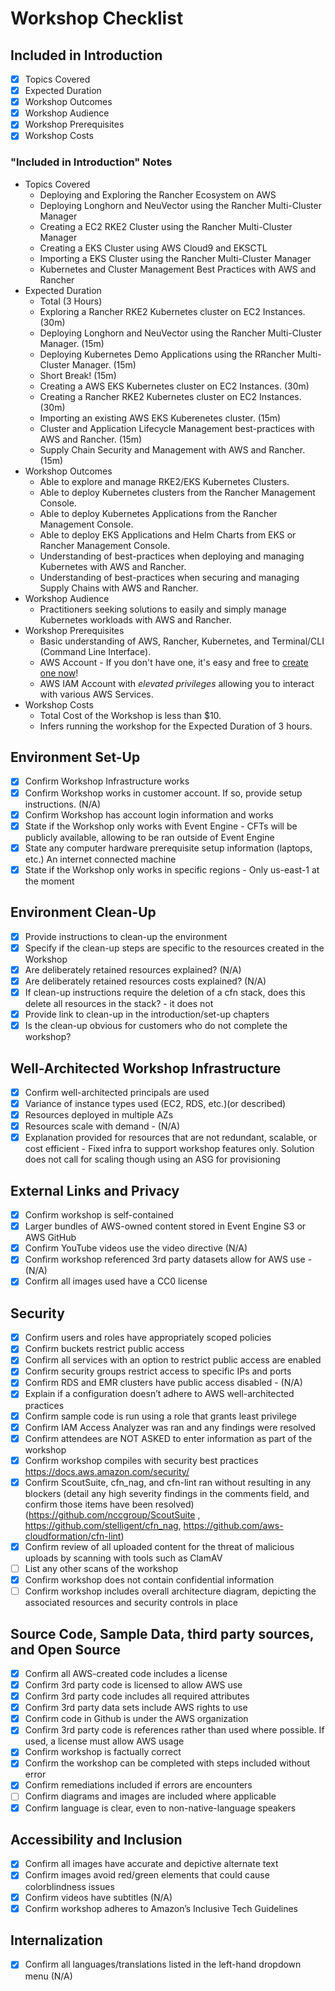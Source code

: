 # Workshop Checklist

## Included in Introduction

- [x] Topics Covered
- [x] Expected Duration
- [x] Workshop Outcomes
- [x] Workshop Audience
- [x] Workshop Prerequisites
- [x] Workshop Costs

### "Included in Introduction" Notes

- Topics Covered
  - Deploying and Exploring the Rancher Ecosystem on AWS
  - Deploying Longhorn and NeuVector using the Rancher Multi-Cluster Manager
  - Creating a EC2 RKE2 Cluster using the Rancher Multi-Cluster Manager
  - Creating a EKS Cluster using AWS Cloud9 and EKSCTL
  - Importing a EKS Cluster using the Rancher Multi-Cluster Manager
  - Kubernetes and Cluster Management Best Practices with AWS and Rancher
- Expected Duration
  - Total (3 Hours)
  - Exploring a Rancher RKE2 Kubernetes cluster on EC2 Instances. (30m)
  - Deploying Longhorn and NeuVector using the Rancher Multi-Cluster Manager. (15m)
  - Deploying Kubernetes Demo Applications using the RRancher Multi-Cluster Manager. (15m)
  - Short Break! (15m)
  - Creating a AWS EKS Kubernetes cluster on EC2 Instances. (30m)
  - Creating a Rancher RKE2 Kubernetes cluster on EC2 Instances. (30m)
  - Importing an existing AWS EKS Kuberenetes cluster. (15m)
  - Cluster and Application Lifecycle Management best-practices with AWS and Rancher. (15m)
  - Supply Chain Security and Management with AWS and Rancher. (15m)
- Workshop Outcomes
  - Able to explore and manage RKE2/EKS Kubernetes Clusters.
  - Able to deploy Kubernetes clusters from the Rancher Management Console.
  - Able to deploy Kubernetes Applications from the Rancher Management Console.
  - Able to deploy EKS Applications and Helm Charts from EKS or Rancher Management Console.
  - Understanding of best-practices when deploying and managing Kubernetes with AWS and Rancher.
  - Understanding of best-practices when securing and managing Supply Chains with AWS and Rancher.
- Workshop Audience
  - Practitioners seeking solutions to easily and simply manage Kubernetes workloads with AWS and Rancher.
- Workshop Prerequisites
  - Basic understanding of AWS, Rancher, Kubernetes, and Terminal/CLI (Command Line Interface).
  - AWS Account - If you don't have one, it's easy and free to [create one now](https://aws.amazon.com/)!
  - AWS IAM Account with *elevated privileges* allowing you to interact with various AWS Services.
- Workshop Costs
  - Total Cost of the Workshop is less than $10.
  - Infers running the workshop for the Expected Duration of 3 hours.

## Environment Set-Up

- [x] Confirm Workshop Infrastructure works
- [x] Confirm Workshop works in customer account. If so, provide setup instructions. (N/A)
- [x] Confirm Workshop has account login information and works
- [x] State if the Workshop only works with Event Engine - CFTs will be publicly available, allowing to be ran outside of Event Engine   
- [x] State any computer hardware prerequisite setup information (laptops, etc.) An internet connected machine
- [x] State if the Workshop only works in specific regions - Only us-east-1 at the moment

## Environment Clean-Up

- [x] Provide instructions to clean-up the environment
- [x] Specify if the clean-up steps are specific to the resources created in the Workshop
- [x] Are deliberately retained resources explained? (N/A)
- [x] Are deliberately retained resources costs explained? (N/A)
- [x] If clean-up instructions require the deletion of a cfn stack, does this delete all resources in the stack? - it does not
- [x] Provide link to clean-up in the introduction/set-up chapters
- [x] Is the clean-up obvious for customers who do not complete the workshop?

## Well-Architected Workshop Infrastructure

- [x] Confirm well-architected principals are used
- [x] Variance of instance types used (EC2, RDS, etc.)(or described)
- [x] Resources deployed in multiple AZs
- [x] Resources scale with demand - (N/A)
- [x] Explanation provided for resources that are not redundant, scalable, or cost efficient - Fixed infra to support workshop features only. Solution does not call for scaling though using an ASG for provisioning

## External Links and Privacy

- [x] Confirm workshop is self-contained
- [x] Larger bundles of AWS-owned content stored in Event Engine S3 or AWS GitHub
- [x] Confirm YouTube videos use the video directive (N/A)
- [x] Confirm workshop referenced 3rd party datasets allow for AWS use - (N/A)
- [x] Confirm all images used have a CC0 license

## Security

- [x] Confirm users and roles have appropriately scoped policies
- [x] Confirm buckets restrict public access
- [x] Confirm all services with an option to restrict public access are enabled
- [x] Confirm security groups restrict access to specific IPs and ports
- [x] Confirm RDS and EMR clusters have public access disabled - (N/A)
- [x] Explain if a configuration doesn’t adhere to AWS well-architected practices
- [x] Confirm sample code is run using a role that grants least privilege
- [x] Confirm IAM Access Analyzer was ran and any findings were resolved
- [x] Confirm attendees are NOT ASKED to enter information as part of the workshop
- [x] Confirm workshop compiles with security best practices https://docs.aws.amazon.com/security/
- [x] Confirm ScoutSuite, cfn_nag, and cfn-lint ran without resulting in any blockers (detail any high severity findings in the comments field, and confirm those items have been resolved) (https://github.com/nccgroup/ScoutSuite , https://github.com/stelligent/cfn_nag, https://github.com/aws-cloudformation/cfn-lint)
- [x] Confirm review of all uploaded content for the threat of malicious uploads by scanning with tools such as ClamAV
- [ ] List any other scans of the workshop
- [x] Confirm workshop does not contain confidential information
- [ ] Confirm workshop includes overall architecture diagram, depicting the associated resources and security controls in place

## Source Code, Sample Data, third party sources, and Open Source

- [x] Confirm all AWS-created code includes a license
- [x] Confirm 3rd party code is licensed to allow AWS use
- [x] Confirm 3rd party code includes all required attributes
- [x] Confirm 3rd party data sets include AWS rights to use
- [x] Confirm code in Github is under the AWS organization
- [x] Confirm 3rd party code is references rather than used where possible. If used, a license must allow AWS usage
- [x] Confirm workshop is factually correct
- [x] Confirm the workshop can be completed with steps included without error
- [x] Confirm remediations included if errors are encounters
- [ ] Confirm diagrams and images are included where applicable
- [x] Confirm language is clear, even to non-native-language speakers

## Accessibility and Inclusion

- [x] Confirm all images have accurate and depictive alternate text
- [x] Confirm images avoid red/green elements that could cause colorblindness issues
- [x] Confirm videos have subtitles (N/A)
- [x] Confirm workshop adheres to Amazon’s Inclusive Tech Guidelines

## Internalization

- [x] Confirm all languages/translations listed in the left-hand dropdown menu (N/A)